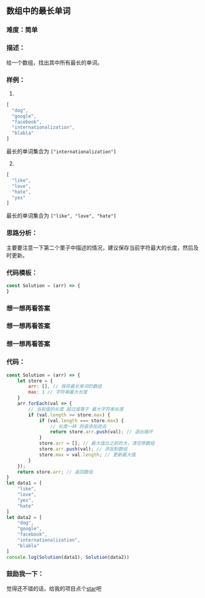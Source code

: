 ## 数组中的最长单词 

### 难度：简单

### 描述：

给一个数组，找出其中所有最长的单词。

### 样例：

1. 

```js
[
  "dog",
  "google",
  "facebook",
  "internationalization",
  "blabla"
]
```

最长的单词集合为 `["internationalization"]`

2. 

```js
[
  "like",
  "love",
  "hate",
  "yes"
]
```
最长的单词集合为 `["like", "love", "hate"]`

### 思路分析：

主要要注意一下第二个栗子中描述的情况，建议保存当前字符最大的长度，然后及时更新。

### 代码模板：

```js
const Solution = (arr) => {
}
```

### 想一想再看答案

### 想一想再看答案

### 想一想再看答案

### 代码：

```js
const Solution = (arr) => {
    let store = {
        arr: [], // 保存最长单词的数组
        max: 1 // 字符串最大长度
    }
    arr.forEach(val => {
        // 当前值的长度 超过或等于 最大字符串长度
        if (val.length >= store.max) {
            if (val.length === store.max) {
                // 长度一样 将值添加进去
                return store.arr.push(val); // 退出循环
            }
            store.arr = []; // 最大值比之前的大，清空原数组
            store.arr.push(val); // 添加到数组
            store.max = val.length; // 更新最大值
        }
    });
    return store.arr; // 返回数组
}
let data1 = [
    "like",
    "love",
    "yes",
    "hate"
]
let data2 = [
    "dog",
    "google",
    "facebook",
    "internationalization",
    "blabla"
]
console.log(Solution(data1), Solution(data2))
```

### 鼓励我一下：

觉得还不错的话，给我的项目点个[star](https://github.com/OBKoro1/Brush_algorithm)吧

